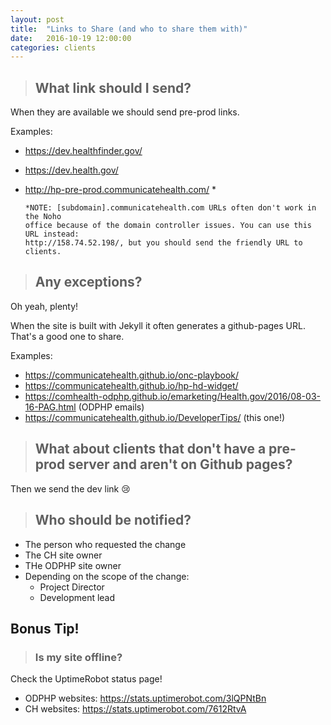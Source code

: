 ```yaml
---
layout: post
title:  "Links to Share (and who to share them with)"
date:   2016-10-19 12:00:00
categories: clients
---
```


> ## What link should I send?

When they are available we should send pre-prod links.

Examples:

  * <https://dev.healthfinder.gov/>
  * <https://dev.health.gov/>
  * <http://hp-pre-prod.communicatehealth.com/> *
  
    <pre><code>*NOTE: [subdomain].communicatehealth.com URLs often don't work in the Noho
    office because of the domain controller issues. You can use this URL instead:
    http://158.74.52.198/, but you should send the friendly URL to clients.</code>
    </pre>

> ## Any exceptions?

Oh yeah, plenty!

When the site is built with Jekyll it often generates a github-pages URL. That's a good one to share.

Examples:

  * <https://communicatehealth.github.io/onc-playbook/>
  * <https://communicatehealth.github.io/hp-hd-widget/>
  * <https://comhealth-odphp.github.io/emarketing/Health.gov/2016/08-03-16-PAG.html> (ODPHP emails)
  * <https://communicatehealth.github.io/DeveloperTips/> (this one!)

> ## What about clients that don't have a pre-prod server and aren't on Github pages?

Then we send the dev link :cry:

> ## Who should be notified?

  * The person who requested the change
  * The CH site owner
  * THe ODPHP site owner
  * Depending on the scope of the change:
      - Project Director
      - Development lead

## Bonus Tip!

> ### Is my site offline?

Check the UptimeRobot status page!

  * ODPHP websites: <https://stats.uptimerobot.com/3lQPNtBn>
  * CH websites: <https://stats.uptimerobot.com/7612RtvA>